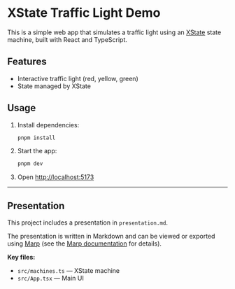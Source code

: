 # XState Traffic Light Demo

This is a simple web app that simulates a traffic light using an [XState](https://xstate.js.org/) state machine, built with React and TypeScript.

## Features

- Interactive traffic light (red, yellow, green)
- State managed by XState

## Usage

1. Install dependencies:
   ```sh
   pnpm install
   ```
2. Start the app:
   ```sh
   pnpm dev
   ```
3. Open [http://localhost:5173](http://localhost:5173)

---

## Presentation

This project includes a presentation in `presentation.md`.

The presentation is written in Markdown and can be viewed or exported using [Marp](https://marp.app/) (see the [Marp documentation](https://marp.app/docs/) for details).

**Key files:**

- `src/machines.ts` — XState machine
- `src/App.tsx` — Main UI
